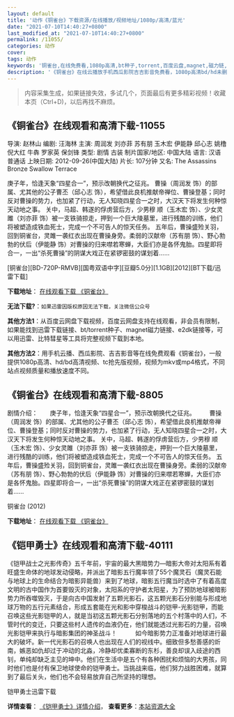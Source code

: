 ```yaml
---
layout: default
title: '动作《铜雀台》下载资源/在线播放/视频地址/1080p/高清/蓝光'
date: "2021-07-10T14:40:27+0800"
last_modified_at: "2021-07-10T14:40:27+0800"
permalink: /11055/
categories: 动作
cover:
tags: 动作
keywords: '铜雀台,在线免费看,1080p高清,bt种子,torrent,百度云盘,magnet,磁力链,迅雷下载资源'
description: '《铜雀台》在线云播放手机西瓜影院吉吉影音免费看，1080p高清bd/hd未删减完整版和tc抢先枪版，mkv/mp4格式，附带bt/torrent种子、magnet/磁力链、百度云盘、网盘资源迅雷下载链接'
---
```


>内容采集生成，如果链接失效，多试几个，页面最后有更多精彩视频！收藏本页（Ctrl+D)，以后再找不麻烦。


## 《铜雀台》在线观看和高清下载-11055

导演: 赵林山 编剧: 汪海林 主演: 周润发 刘亦菲 苏有朋 玉木宏 伊能静 邱心志 姚橹 倪大红 牛犇 罗家英 保剑锋 类型: 剧情 古装 制片国家/地区: 中国大陆 语言: 汉语普通话 上映日期: 2012-09-26(中国大陆) 片长: 107分钟 又名: The Assassins Bronze Swallow Terrace

庚子年，恰逢天象“四星合一”，预示改朝换代之征兆。 曹操（周润发 饰）的部属、尤其他的公子曹丕（邱心志 饰），希望借此良机推献帝禅位、曹操登基；同时反对曹操的势力，也加紧了行动，无人知晓四星合一之时，大汉天下将发生何种惊天动地之事。 关中，马超、韩遂的俘虏营后方，少男穆 顺（玉木宏 饰）、少女灵雎（刘亦菲 饰）被一支铁骑掠走，押到一个巨大陵墓里，进行残酷的训练，他们将被塑造成铁血死士，完成一个不可告人的惊天任务。 五年后，曹操盛殓关羽，回到铜雀台，灵雎一袭红衣出现在曹操身旁。柔弱的汉献帝（苏有朋 饰）、野心勃勃的伏后（伊能静 饰）对曹操的归来噤若寒蝉，大臣们亦是各怀鬼胎。四星即将合一，一出“杀死曹操”的阴谋大戏正在紧锣密鼓的谋划着……


[铜雀台][BD-720P-RMVB][国粤双语中字][豆瓣5.0分][1.1GB][2012][BT下载/迅雷下载]

**下载地址**： [在线观看下载 《铜雀台》](https://www.btdx8.com/torrent/the_assassins_2012.html) 


**无法下载?**：`如果迅雷因版权原因无法下载，关注微信公众号 `

**其他方法1**：从百度云网盘下载视频，百度云网盘支持在线观看，非会员有限制，如果能找到迅雷下载链接、bt/torrent种子、magnet磁力链接、e2dk链接等，可以用迅雷、比特彗星等工具将完整视频下载到本地。

**其他方法2**：用手机云播、西瓜影院、吉吉影音等在线免费观看《铜雀台》，一般提供1080p高清、hd/bd高清视频、tc抢先版视频，视频为mkv或mp4格式，不同站点视频质量和播放速度不同。


## 《铜雀台》在线观看和高清下载-8805

剧情介绍：　　庚子年，恰逢天象“四星合一”，预示改朝换代之征兆。 　　曹操（周润发 饰）的部属、尤其他的公子曹丕（邱心志 饰），希望借此良机推献帝禅位、曹操登基；同时反对曹操的势力，也加紧了行动，无人知晓四星合一之时，大汉天下将发生何种惊天动地之事。 关中，马超、韩遂的俘虏营后方，少男穆 顺（玉木宏 饰）、少女灵雎（刘亦菲 饰）被一支铁骑掠走，押到一个巨大陵墓里，进行残酷的训练，他们将被塑造成铁血死士，完成一个不可告人的惊天任务。 五年后，曹操盛殓关羽，回到铜雀台，灵雎一袭红衣出现在曹操身旁。柔弱的汉献帝（苏有朋 饰）、野心勃勃的伏后（伊能静 饰）对曹操的归来噤若寒蝉，大臣们亦是各怀鬼胎。四星即将合一，一出“杀死曹操”的阴谋大戏正在紧锣密鼓的谋划着……


铜雀台 (2012)

**下载地址**： [在线观看下载 《铜雀台》](https://www.btbtdy.me/btdy/dy10423.html) 


## 《铠甲勇士》在线观看和高清下载-40111

《铠甲战士之光影传奇》五千年前，宇宙的最大黑暗势力—暗影大帝对太阳系有着旺盛生命体的地球发动侵略，并派出了暗影五行魔率领了55个魔灵石（魔灵石能与地球上的生命结合为暗影异能兽）来到了地球，暗影五行魔当时选中了有着高度文明的古中国作为首要毁灭的对象，太阳系的守护者太阳星，为了预防地球被暗影势力所吞噬毁灭，于是向古中国发射了五颗光影石，这五颗光影石分别能与形成地球万物的五行元素结合，形成五套能在光和影中穿梭战斗的铠甲-光影铠甲，而能召唤这些光影铠甲的人，就是当初这五颗光影石分别落地的五个村落中的人们，不管时代的变迁，只要这些村人遗传的血液仍在，他们就能透过光影石的力量，召唤光影铠甲来执行与暗影集团的神圣战斗！　　　如今暗影势力正准备对地球进行最大的破坏。新一代光影石的召唤人也出现在人们的视线中。细致但多愁善感的炘南，嫉恶如仇却过于冲动的北淼，冷静却优柔寡断的东杉，善良却误入歧途的西钊，单纯却缺乏主见的坤中。他们在生活中是五个有各种困扰和烦恼的大男孩，同时他们也是付有保卫地球使命的铠甲勇士。当挑战来临，他们努力战胜困难，就算到了最后关头，他们也不会轻易放弃自己所坚持的理想。


铠甲勇士迅雷下载

**详情查看**： [《铠甲勇士》详情介绍](/movie/40111/)， **查看更多**：[本站资源大全](/movie/t/all/)

